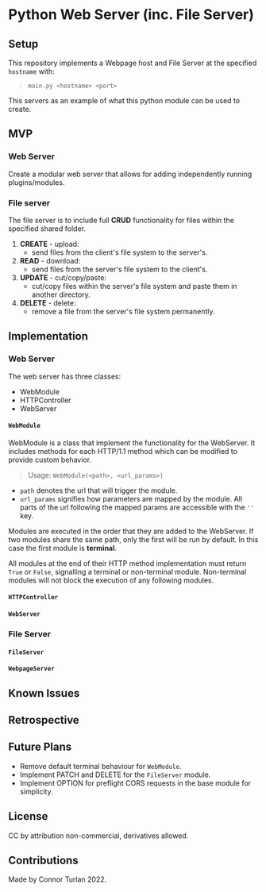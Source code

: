 # Python Web Server (inc. File Server)

## Setup

This repository implements a Webpage host and File Server at the specified `hostname` with:

> `main.py <hostname> <port>`

This servers as an example of what this python module can be used to create.

## MVP

### Web Server

Create a modular web server that allows for adding independently running plugins/modules.

### File server

The file server is to include full **CRUD** functionality for files within the specified shared folder.

1. **CREATE** - upload:
    - send files from the client's file system to the server's.
2. **READ** - download:
    - send files from the server's file system to the client's.
3. **UPDATE** - cut/copy/paste:
    - cut/copy files within the server's file system and paste them in another directory.
4. **DELETE** - delete:
    - remove a file from the server's file system permanently.

## Implementation

### Web Server

The web server has three classes:

-   WebModule
-   HTTPController
-   WebServer

#### `WebModule`

WebModule is a class that implement the functionality for the WebServer. It includes methods for each HTTP/1.1 method which can be modified to provide custom behavior.

> Usage: `WebModule(<path>, <url_params>)`

-   `path` denotes the url that will trigger the module.
-   `url_params` signifies how parameters are mapped by the module. All parts of the url following the mapped params are accessible with the `''` key.

Modules are executed in the order that they are added to the WebServer. If two modules share the same path, only the first will be run by default. In this case the first module is **terminal**.

All modules at the end of their HTTP method implementation must return `True` or `False`, signalling a terminal or non-terminal module. Non-terminal modules will not block the execution of any following modules.

#### `HTTPController`

#### `WebServer`

### File Server

#### `FileServer`

#### `WebpageServer`

## Known Issues

## Retrospective

## Future Plans

-   Remove default terminal behaviour for `WebModule`.
-   Implement PATCH and DELETE for the `FileServer` module.
-   Implement OPTION for preflight CORS requests in the base module for simplicity.

## License

CC by attribution non-commercial, derivatives allowed.

## Contributions

Made by Connor Turlan 2022.
